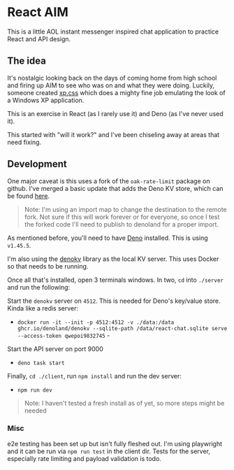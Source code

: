# React AIM

This is a little AOL instant messenger inspired chat application to practice React and API design.

## The idea

It's nostalgic looking back on the days of coming home from high school and firing up AIM to see who
was on and what they were doing. Luckily, someone created
[xp.css](https://botoxparty.github.io/XP.css/) which does a mighty fine job emulating the look of a
Windows XP application.

This is an exercise in React (as I rarely use it) and Deno (as I've never used it).

This started with "will it work?" and I've been chiseling away at areas that need fixing.

## Development

One major caveat is this uses a fork of the `oak-rate-limit` package on github. I've merged a basic
update that adds the Deno KV store, which can be found
[here](https://github.com/itsthesteve/oak-rate-limit).

> Note: I'm using an import map to change the destination to the remote fork. Not sure if this will
> work forever or for everyone, so once I test the forked code I'll need to publish to denoland for
> a proper import.

As mentioned before, you'll need to have
[Deno](https://docs.deno.com/runtime/manual/getting_started/installation/) installed. This is using
`v1.45.5`.

I'm also using the [denokv](https://github.com/denoland/denokv) library as the local KV server. This
uses Docker so that needs to be running.

Once all that's installed, open 3 terminals windows. In two, `cd` into `./server` and run the
following:

Start the `denokv` server on `4512`. This is needed for Deno's key/value store. Kinda like a redis
server:

- `docker run -it --init -p 4512:4512 -v ./data:/data ghcr.io/denoland/denokv --sqlite-path /data/react-chat.sqlite serve --access-token qwepoi9832745` -

Start the API server on port 9000

- `deno task start`

Finally, `cd ./client`, run `npm install` and run the dev server:

- `npm run dev`

> Note: I haven't tested a fresh install as of yet, so more steps might be needed

### Misc

e2e testing has been set up but isn't fully fleshed out. I'm using playwright and it can be run via
`npm run test` in the client dir. Tests for the server, especially rate limiting and payload
validation is todo.

